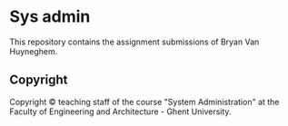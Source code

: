 # Sys admin

This repository contains the assignment submissions of Bryan Van Huyneghem.

## Copyright

Copyright © teaching staff of the course "System Administration" at the Faculty of Engineering and Architecture - Ghent University.
